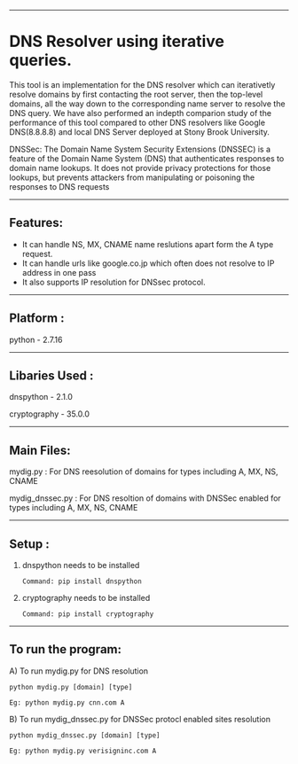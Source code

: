 ---------------------------------------
# DNS Resolver using iterative queries.

This tool is an implementation for the DNS resolver which can iterativetly resolve domains by first contacting the root server, then the top-level domains, all the way down to the corresponding name server to resolve the DNS query. We have also performed an indepth comparion study of the performance of this tool compared to other DNS resolvers like Google DNS(8.8.8.8) and local DNS Server deployed at Stony Brook University.

DNSSec: The Domain Name System Security Extensions (DNSSEC) is a feature of the Domain Name System (DNS) that authenticates responses to domain name lookups. It does not provide privacy protections for those lookups, but prevents attackers from manipulating or poisoning the responses to DNS requests

----------
## Features:

- It can handle NS, MX, CNAME name reslutions apart form the A type request.
- It can handle urls like google.co.jp which often does not resolve to IP address in one pass
- It also supports IP resolution for DNSsec protocol.

------------------------------
## Platform : 

python - 2.7.16

-------------------------------
## Libaries Used :

dnspython - 2.1.0

cryptography - 35.0.0

------------------------
## Main Files:

mydig.py : For DNS reesolution of domains for types including A, MX, NS, CNAME

mydig_dnssec.py : For DNS resoltion of domains with DNSSec enabled for types including A, MX, NS, CNAME

--------------------
## Setup : 

1. dnspython needs to be installed
    
       Command: pip install dnspython

2. cryptography needs to be installed

       Command: pip install cryptography

-------------------------
## To run the program:

A) To run mydig.py for DNS resolution

    python mydig.py [domain] [type]

    Eg: python mydig.py cnn.com A

B) To run mydig_dnssec.py for DNSSec protocl enabled sites resolution

    python mydig_dnssec.py [domain] [type]

    Eg: python mydig.py verisigninc.com A
